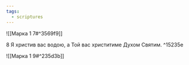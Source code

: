 ```yaml
---
tags:
  - scriptures
---
```


![[Марка 1 7#^3569f9]]

8 Я христив вас водою, а Той вас христитиме Духом Святим. ^15235e

![[Марка 1 9#^235d3b]]